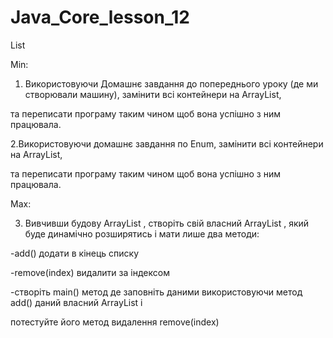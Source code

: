 # Java_Core_lesson_12
List

Min:

1. Використовуючи Домашнє завдання до попереднього уроку (де ми створювали машину),  замінити всі контейнери на ArrayList, 

та переписати програму таким чином щоб вона успішно з ним працювала.

2.Використовуючи домашнє завдання по Enum,  замінити всі контейнери на ArrayList, 

та переписати програму таким чином щоб вона успішно з ним працювала.

Max:

3. Вивчивши будову ArrayList , створіть свій власний ArrayList , який буде динамічно розширятись і мати лише два методи:

-add() додати в кінець списку

-remove(index) видалити за індексом

-створіть main() метод де заповніть даними використовуючи метод add() даний власний ArrayList і 

потестуйте його метод видалення remove(index)
